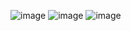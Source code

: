 ![image](https://user-images.githubusercontent.com/43849911/76767198-3c853a00-67bf-11ea-87ca-70a05f9b0d36.png)
![image](https://user-images.githubusercontent.com/43849911/76767266-558deb00-67bf-11ea-8237-98a2cb6dc8f9.png)
![image](https://user-images.githubusercontent.com/43849911/76767221-4444de80-67bf-11ea-969f-b2237d93de00.png)
